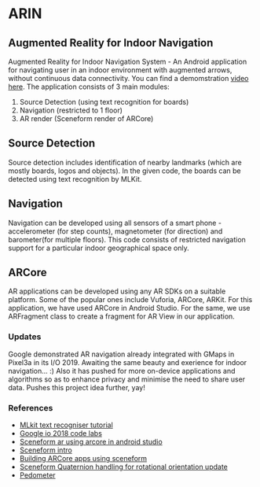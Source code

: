 # ARIN
## Augmented Reality for Indoor Navigation
Augmented Reality for Indoor Navigation System - An Android application for navigating user in an indoor environment with augmented arrows, without continuous data connectivity.
You can find a demomstration [video here](https://www.youtube.com/watch?v=XtAy7S753eQ). The application consists of 3 main modules:
  1. Source Detection (using text recognition for boards)
  2. Navigation (restricted to 1 floor)
  3. AR render (Sceneform render of ARCore)

## Source Detection
Source detection includes identification of nearby landmarks (which are mostly boards, logos and objects). In the given code, the boards can be detected using text recognition by MLKit.

## Navigation
Navigation can be developed using all sensors of a smart phone - accelerometer (for step counts), magnetometer (for direction) and barometer(for multiple floors).
This code consists of restricted navigation support for a particular indoor geographical space only.

## ARCore
AR applications can be developed using any AR SDKs on a suitable platform. Some of the popular ones include Vuforia, ARCore, ARKit.
For this application, we have used ARCore in Android Studio. For the same, we use ARFragment class to create a fragment for AR View in our application.

### Updates
Google demonstrated AR navigation already integrated with GMaps in Pixel3a in its I/O 2019. Awaiting the same beauty and exerience for indoor navigation... :)
Also it has pushed for more on-device applications and algorithms so as to enhance privacy and minimise the need to share user data. Pushes this project idea further, yay!

### References

- [MLkit text recogniser tutorial](https://www.youtube.com/watch?v=T0273WiUQPI)  
- [Google io 2018 code labs](https://codelabs.developers.google.com/io2018/)
- [Sceneform ar using arcore in android studio](https://medium.freecodecamp.org/how-to-build-an-augmented-reality-android-app-with-arcore-and-android-studio-43e4676cb36f)  
- [Sceneform intro](https://codelabs.developers.google.com/codelabs/sceneform-intro/index.html?index=..%2F..index#0)  
- [Building ARCore apps using sceneform](https://proandroiddev.com/building-arcore-apps-using-sceneform-part-4-9bb8374eaab4)  
- [Sceneform Quaternion handling for rotational orientation update](https://proandroiddev.com/arcore-cupcakes-4-understanding-quaternion-rotations-f90703f3966e)  
- [Pedometer](http://www.gadgetsaint.com/android/create-pedometer-step-counter-android/#.XPJx8vZuLIU)
